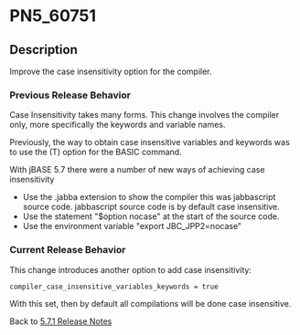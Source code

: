 # PN5_60751

<PageHeader />

## Description

Improve the case insensitivity option for the compiler.

### Previous Release Behavior

Case Insensitivity takes many forms. This change involves the compiler only, more specifically the keywords and variable names.

Previously, the way to obtain case insensitive variables and keywords was to use the (T) option for the BASIC command.

With jBASE 5.7 there were a number of new ways of achieving case insensitivity

- Use the .jabba extension to show the compiler this was jabbascript source code. jabbascript source code is by default case insensitive.
- Use the statement "$option nocase" at the start of the source code.
- Use the environment variable "export JBC\_JPP2=nocase"

### Current Release Behavior

This change introduces another option to add case insensitivity:

```
compiler_case_insensitive_variables_keywords = true
```

With this set, then by default all compilations will be done case insensitive.

Back to [5.7.1 Release Notes](./../README.md)

  
<PageFooter />
